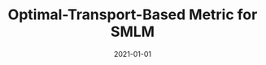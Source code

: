 ---
title: "Optimal-Transport-Based Metric for SMLM"
collection: publications
permalink: /publication/2021-01-01-Optimal-Transport-Based-Metric-for-SMLM
category: 'proceeding'
date: 2021-01-01
venue: 'Proceedings of the Eighteenth IEEE International Symposium on Biomedical Imaging (ISBI&#39;21)'
citation: ' Q. Denoyelle,  Pham T.-a.,  P. Aguila,  D. Sage,  M. Unser, &quot;Optimal-Transport-Based Metric for SMLM.&quot; <i>Proceedings of the Eighteenth IEEE International Symposium on Biomedical Imaging (ISBI&amp;#39;21)</i>, 797--801, April 13-16, 2021. <b></b>'
---
